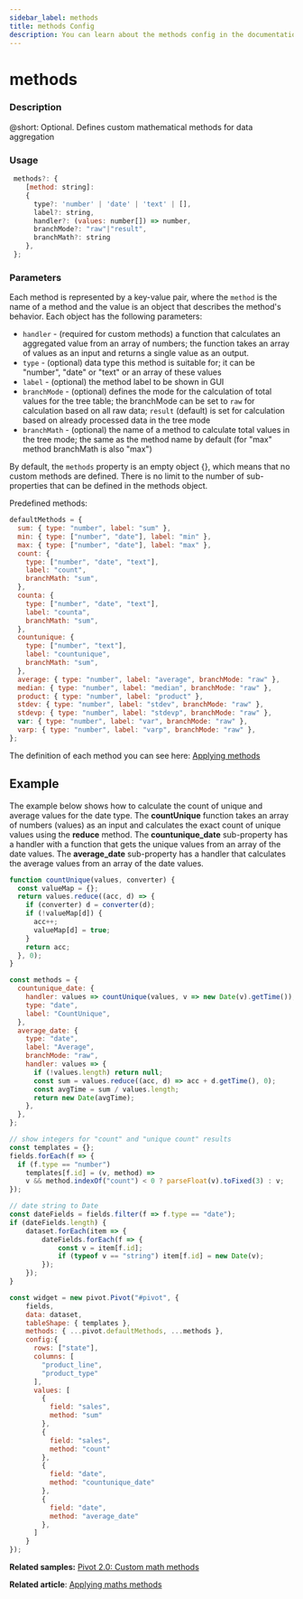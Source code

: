 ```yaml
---
sidebar_label: methods
title: methods Config
description: You can learn about the methods config in the documentation of the DHTMLX JavaScript Pivot library. Browse developer guides and API reference, try out code examples and live demos, and download a free 30-day evaluation version of DHTMLX Pivot.
---
```


# methods

### Description

@short: Optional. Defines custom mathematical methods for data aggregation 

### Usage

~~~jsx 
 methods?: {
    [method: string]:
    {
      type?: 'number' | 'date' | 'text' | [],
      label?: string,
      handler?: (values: number[]) => number,
      branchMode?: "raw"|"result",
      branchMath?: string
    },
 };
~~~

### Parameters

Each method is represented by a key-value pair, where the `method` is the name of a method and the value is an object that describes the method's behavior. Each object has the following parameters:

- `handler` - (required for custom methods) a function that calculates an aggregated value from an array of numbers; the function takes an array of values as an input and returns a single value as an output. 
- `type` - (optional) data type this method is suitable for; it can be "number", "date" or "text" or an array of these values
- `label` - (optional) the method label to be shown in GUI
- `branchMode` - (optional) defines the mode for the calculation of total values for the tree table; the branchMode can be set to `raw` for calculation based on all raw data; `result` (default) is set for calculation based on already processed data in the tree mode
- `branchMath` - (optional) the name of a method to calculate total values in the tree mode; the same as the method name by default (for "max" method branchMath is also "max")

By default, the `methods` property is an empty object {}, which means that no custom methods are defined. There is no limit to the number of sub-properties that can be defined in the methods object. 

Predefined methods:

~~~jsx
defaultMethods = {
  sum: { type: "number", label: "sum" },
  min: { type: ["number", "date"], label: "min" },
  max: { type: ["number", "date"], label: "max" },
  count: {
    type: ["number", "date", "text"],
    label: "count",
    branchMath: "sum",
  },
  counta: {
    type: ["number", "date", "text"],
    label: "counta",
    branchMath: "sum",
  },
  countunique: {
    type: ["number", "text"],
    label: "countunique",
    branchMath: "sum",
  },
  average: { type: "number", label: "average", branchMode: "raw" },
  median: { type: "number", label: "median", branchMode: "raw" },
  product: { type: "number", label: "product" },
  stdev: { type: "number", label: "stdev", branchMode: "raw" },
  stdevp: { type: "number", label: "stdevp", branchMode: "raw" },
  var: { type: "number", label: "var", branchMode: "raw" },
  varp: { type: "number", label: "varp", branchMode: "raw" },
};
~~~

The definition of each method you can see here: [Applying methods](/guides/working-with-data#default-methods)


## Example

The example below shows how to calculate the count of unique and average values for the date type. The **countUnique** function takes an array of numbers (values) as an input and calculates the exact count of unique values using the **reduce** method. The **countunique_date** sub-property has a handler with a function that gets the unique values from an array of the date values. The **average_date** sub-property has a handler that calculates the average values from an array of the date values.

~~~jsx {}
function countUnique(values, converter) {
  const valueMap = {};
  return values.reduce((acc, d) => {
    if (converter) d = converter(d);
    if (!valueMap[d]) {
      acc++;
      valueMap[d] = true;
    }
    return acc;
  }, 0);
}

const methods = {
  countunique_date: {
    handler: values => countUnique(values, v => new Date(v).getTime()),
    type: "date",
    label: "CountUnique",
  },
  average_date: {
    type: "date",
    label: "Average",
    branchMode: "raw",
    handler: values => {
      if (!values.length) return null;
      const sum = values.reduce((acc, d) => acc + d.getTime(), 0);
      const avgTime = sum / values.length;
      return new Date(avgTime);
    },
  },
};

// show integers for "count" and "unique count" results
const templates = {};
fields.forEach(f => {
  if (f.type == "number")
    templates[f.id] = (v, method) =>
    v && method.indexOf("count") < 0 ? parseFloat(v).toFixed(3) : v;
});

// date string to Date 
const dateFields = fields.filter(f => f.type == "date");
if (dateFields.length) {
    dataset.forEach(item => {
        dateFields.forEach(f => {
            const v = item[f.id];
            if (typeof v == "string") item[f.id] = new Date(v);
        });
    });
}

const widget = new pivot.Pivot("#pivot", {
    fields, 
    data: dataset,
    tableShape: { templates },
    methods: { ...pivot.defaultMethods, ...methods },
    config:{
      rows: ["state"],
      columns: [
        "product_line",
        "product_type"
      ],
      values: [
        {
          field: "sales",
          method: "sum"
        },
        {
          field: "sales",
          method: "count"
        },
        {
          field: "date",
          method: "countunique_date"
        },
        {
          field: "date",
          method: "average_date"
        },
      ]
	}
});
~~~

**Related samples:** [Pivot 2.0: Custom math methods](https://snippet.dhtmlx.com/lv90d8q2)

**Related article**: [Applying maths methods](/guides/working-with-data#applying-maths-methods)